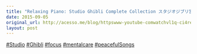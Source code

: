 ```yaml
---
title: "Relaxing Piano: Studio Ghibli Complete Collection スタジオジブリ宮崎駿リラクシング·ピアノ音楽"
date: 2015-09-05
original_url: http://acesso.me/blog/httpswww-youtube-comwatchvl1q-ci4re5s-studio-ghibli-focus/
layout: post
---
```


[#Studio](/web/20170112191956/http://acesso.me/tags/Studio) [#Ghibli](/web/20170112191956/http://acesso.me/tags/Ghibli) [#focus](/web/20170112191956/http://acesso.me/tags/focus) [#mentalcare](/web/20170112191956/http://acesso.me/tags/mentalcare) [#peacefulSongs](/web/20170112191956/http://acesso.me/tags/peacefulSongs)